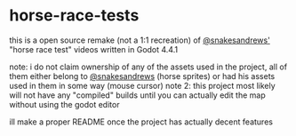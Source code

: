 # horse-race-tests
this is a open source remake (not a 1:1 recreation) of [@snakesandrews'](https://x.com/snakesandrews) "horse race test" videos written in Godot 4.4.1

note: i do not claim ownership of any of the assets used in the project, all of them either belong to [@snakesandrews](https://x.com/snakesandrews) (horse sprites) or had his assets used in them in some way (mouse cursor)
note 2: this project most likely will not have any "compiled" builds until you can actually edit the map without using the godot editor

ill make a proper README once the project has actually decent features
